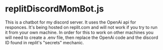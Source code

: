 # replitDiscordMomBot.js
This is a chatbot for my discord server. 
It uses the OpenAi api for responces.
It's being hosted on replit.com and will not work if you try to run it from your own machine.
In order for this to work on other machines you will need to create a .env file, then replace the OpenAi code and the discord ID found in replit's "secrets" mechanic.
